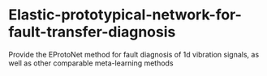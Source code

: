 # Elastic-prototypical-network-for-fault-transfer-diagnosis
Provide the EProtoNet method for fault diagnosis of 1d vibration signals, as well as other comparable meta-learning methods
